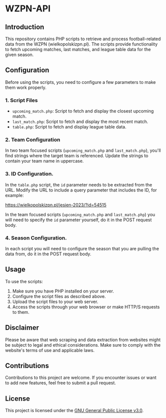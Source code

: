 
# WZPN-API

## Introduction

This repository contains PHP scripts to retrieve and process football-related data from the WZPN (wielkopolskizpn.pl). The scripts provide functionality to fetch upcoming matches, last matches, and league table data for the given season.

## Configuration

Before using the scripts, you need to configure a few parameters to make them work properly.

### 1. Script Files

- `upcoming_match.php`: Script to fetch and display the closest upcoming match.
- `last_match.php`: Script to fetch and display the most recent match.
- `table.php`: Script to fetch and display league table data.

### 2. Team Configuration

In two team focused scripts (`upcoming_match.php` and `last_match.php`), you'll find strings where the target team is referenced. Update the strings to contain your team name in uppercase.

### 3. ID Configuration.

In the `table.php` script, the `id` parameter needs to be extracted from the URL. Modify the URL to include a query parameter that includes the ID, for example:

https://wielkopolskizpn.pl/jesien-2023/?id=54515

In the team focused scripts (`upcoming_match.php` and `last_match.php`) you will need to specify the `id` parameter yourself, do it in the POST request body.

### 4. Season Configuration.

In each script you will need to configure the season that you are pulling the data from, do it in the POST request body.

## Usage

To use the scripts:

1. Make sure you have PHP installed on your server.
2. Configure the script files as described above.
3. Upload the script files to your web server.
4. Access the scripts through your web browser or make HTTP/S requests to them.

## Disclaimer

Please be aware that web scraping and data extraction from websites might be subject to legal and ethical considerations. Make sure to comply with the website's terms of use and applicable laws.

## Contributions

Contributions to this project are welcome. If you encounter issues or want to add new features, feel free to submit a pull request.

## License

This project is licensed under the [GNU General Public License v3.0](LICENSE).
